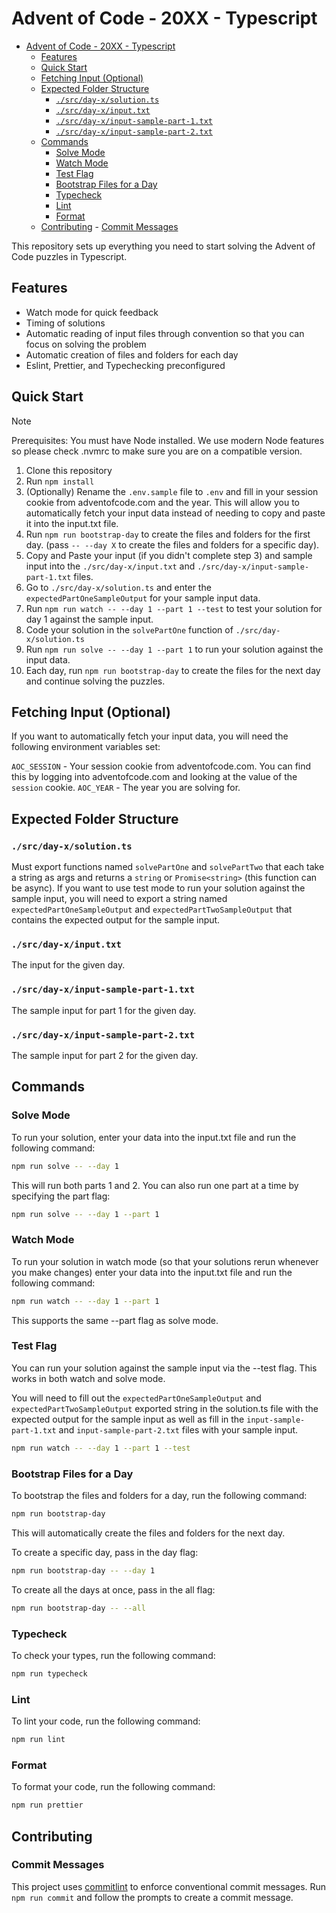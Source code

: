 # Advent of Code - 20XX - Typescript

<!--toc:start-->

- [Advent of Code - 20XX - Typescript](#advent-of-code-20xx-typescript)
  - [Features](#features)
  - [Quick Start](#quick-start)
  - [Fetching Input (Optional)](#fetching-input-optional)
  - [Expected Folder Structure](#expected-folder-structure)
    - [`./src/day-x/solution.ts`](#srcday-xsolutionts)
    - [`./src/day-x/input.txt`](#srcday-xinputtxt)
    - [`./src/day-x/input-sample-part-1.txt`](#srcday-xinput-sample-part-1txt)
    - [`./src/day-x/input-sample-part-2.txt`](#srcday-xinput-sample-part-2txt)
  - [Commands](#commands)
    - [Solve Mode](#solve-mode)
    - [Watch Mode](#watch-mode)
    - [Test Flag](#test-flag)
    - [Bootstrap Files for a Day](#bootstrap-files-for-a-day)
    - [Typecheck](#typecheck)
    - [Lint](#lint)
    - [Format](#format)
  - [Contributing](#contributing) - [Commit Messages](#commit-messages)
  <!--toc:end-->

This repository sets up everything you need to start solving the Advent of Code puzzles in Typescript.

## Features

- Watch mode for quick feedback
- Timing of solutions
- Automatic reading of input files through convention so that you can focus on solving the problem
- Automatic creation of files and folders for each day
- Eslint, Prettier, and Typechecking preconfigured

## Quick Start

> [!NOTE]  
> Prerequisites: You must have Node installed. We use modern Node features so please check .nvmrc to make sure you are on a compatible version.

1. Clone this repository
2. Run `npm install`
3. (Optionally) Rename the `.env.sample` file to `.env` and fill in your session cookie from adventofcode.com and the year. This will allow you to automatically fetch your input data instead of needing to copy and paste it into the input.txt file.
4. Run `npm run bootstrap-day` to create the files and folders for the first day. (pass `-- --day X` to create the files and folders for a specific day).
5. Copy and Paste your input (if you didn't complete step 3) and sample input into the `./src/day-x/input.txt` and `./src/day-x/input-sample-part-1.txt` files.
6. Go to `./src/day-x/solution.ts` and enter the `expectedPartOneSampleOutput` for your sample input data.
7. Run `npm run watch -- --day 1 --part 1 --test` to test your solution for day 1 against the sample input.
8. Code your solution in the `solvePartOne` function of `./src/day-x/solution.ts`
9. Run `npm run solve -- --day 1 --part 1` to run your solution against the input data.
10. Each day, run `npm run bootstrap-day` to create the files for the next day and continue solving the puzzles.

## Fetching Input (Optional)

If you want to automatically fetch your input data, you will need the following environment variables set:

`AOC_SESSION` - Your session cookie from adventofcode.com. You can find this by logging into adventofcode.com and looking at the value of the `session` cookie.
`AOC_YEAR` - The year you are solving for.

## Expected Folder Structure

### `./src/day-x/solution.ts`

Must export functions named `solvePartOne` and `solvePartTwo` that each take a string as args and returns a `string` or `Promise<string>`
(this function can be async). If you want to use test mode to run your solution against the sample input, you will need to export a string named `expectedPartOneSampleOutput` and `expectedPartTwoSampleOutput` that contains the expected output for the sample input.

### `./src/day-x/input.txt`

The input for the given day.

### `./src/day-x/input-sample-part-1.txt`

The sample input for part 1 for the given day.

### `./src/day-x/input-sample-part-2.txt`

The sample input for part 2 for the given day.

## Commands

### Solve Mode

To run your solution, enter your data into the input.txt file and run the following command:

```bash
npm run solve -- --day 1
```

This will run both parts 1 and 2. You can also run one part at a time by specifying the part flag:

```bash
npm run solve -- --day 1 --part 1
```

### Watch Mode

To run your solution in watch mode (so that your solutions rerun whenever you make changes)
enter your data into the input.txt file and run the following command:

```bash
npm run watch -- --day 1 --part 1
```

This supports the same --part flag as solve mode.

### Test Flag

You can run your solution against the sample input via the --test flag. This works in both watch and solve mode.

You will need to fill out the `expectedPartOneSampleOutput` and `expectedPartTwoSampleOutput` exported string in the solution.ts file with
the expected output for the sample input as well as fill in the `input-sample-part-1.txt` and `input-sample-part-2.txt` files with your sample input.

```bash
npm run watch -- --day 1 --part 1 --test
```

### Bootstrap Files for a Day

To bootstrap the files and folders for a day, run the following command:

```bash
npm run bootstrap-day
```

This will automatically create the files and folders for the next day.

To create a specific day, pass in the day flag:

```bash
npm run bootstrap-day -- --day 1
```

To create all the days at once, pass in the all flag:

```bash
npm run bootstrap-day -- --all
```

### Typecheck

To check your types, run the following command:

```bash
npm run typecheck
```

### Lint

To lint your code, run the following command:

```bash
npm run lint
```

### Format

To format your code, run the following command:

```bash
npm run prettier
```

## Contributing

### Commit Messages

This project uses [commitlint](https://commitlint.js.org/#/) to enforce conventional commit messages. Run `npm run commit` and follow the prompts to create a commit message.

